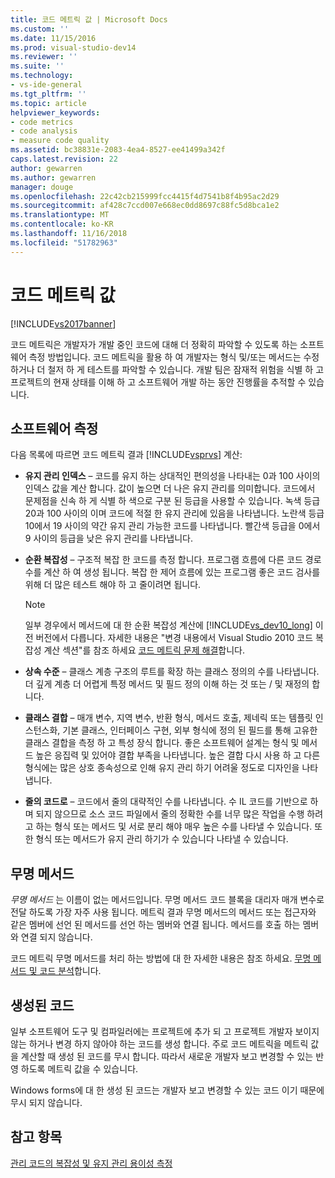 ```yaml
---
title: 코드 메트릭 값 | Microsoft Docs
ms.custom: ''
ms.date: 11/15/2016
ms.prod: visual-studio-dev14
ms.reviewer: ''
ms.suite: ''
ms.technology:
- vs-ide-general
ms.tgt_pltfrm: ''
ms.topic: article
helpviewer_keywords:
- code metrics
- code analysis
- measure code quality
ms.assetid: bc38831e-2083-4ea4-8527-ee41499a342f
caps.latest.revision: 22
author: gewarren
ms.author: gewarren
manager: douge
ms.openlocfilehash: 22c42cb215999fcc4415f4d7541b8f4b95ac2d29
ms.sourcegitcommit: af428c7ccd007e668ec0dd8697c88fc5d8bca1e2
ms.translationtype: MT
ms.contentlocale: ko-KR
ms.lasthandoff: 11/16/2018
ms.locfileid: "51782963"
---
```

# <a name="code-metrics-values"></a>코드 메트릭 값
[!INCLUDE[vs2017banner](../includes/vs2017banner.md)]

코드 메트릭은 개발자가 개발 중인 코드에 대해 더 정확히 파악할 수 있도록 하는 소프트웨어 측정 방법입니다. 코드 메트릭을 활용 하 여 개발자는 형식 및/또는 메서드는 수정 하거나 더 철저 하 게 테스트를 파악할 수 있습니다. 개발 팀은 잠재적 위험을 식별 하 고 프로젝트의 현재 상태를 이해 하 고 소프트웨어 개발 하는 동안 진행률을 추적할 수 있습니다.  
  
## <a name="software-measurements"></a>소프트웨어 측정  
 다음 목록에 따르면 코드 메트릭 결과 [!INCLUDE[vsprvs](../includes/vsprvs-md.md)] 계산:  
  
-   **유지 관리 인덱스** – 코드를 유지 하는 상대적인 편의성을 나타내는 0과 100 사이의 인덱스 값을 계산 합니다. 값이 높으면 더 나은 유지 관리를 의미합니다. 코드에서 문제점을 신속 하 게 식별 하 색으로 구분 된 등급을 사용할 수 있습니다. 녹색 등급 20과 100 사이의 이며 코드에 적절 한 유지 관리에 있음을 나타냅니다. 노란색 등급 10에서 19 사이의 약간 유지 관리 가능한 코드를 나타냅니다. 빨간색 등급을 0에서 9 사이의 등급을 낮은 유지 관리를 나타냅니다.  
  
-   **순환 복잡성** – 구조적 복잡 한 코드를 측정 합니다. 프로그램 흐름에 다른 코드 경로 수를 계산 하 여 생성 됩니다. 복잡 한 제어 흐름에 있는 프로그램 좋은 코드 검사를 위해 더 많은 테스트 해야 하 고 줄이려면 됩니다.  
  
    > [!NOTE]
    >  일부 경우에서 메서드에 대 한 순환 복잡성 계산에 [!INCLUDE[vs_dev10_long](../includes/vs-dev10-long-md.md)] 이전 버전에서 다릅니다. 자세한 내용은 "변경 내용에서 Visual Studio 2010 코드 복잡성 계산 섹션"를 참조 하세요 [코드 메트릭 문제 해결](../code-quality/troubleshooting-code-metrics-issues.md)합니다.  
  
-   **상속 수준** – 클래스 계층 구조의 루트를 확장 하는 클래스 정의의 수를 나타냅니다. 더 깊게 계층 더 어렵게 특정 메서드 및 필드 정의 이해 하는 것 또는 / 및 재정의 합니다.  
  
-   **클래스 결합** – 매개 변수, 지역 변수, 반환 형식, 메서드 호출, 제네릭 또는 템플릿 인스턴스화, 기본 클래스, 인터페이스 구현, 외부 형식에 정의 된 필드를 통해 고유한 클래스 결합을 측정 하 고 특성 장식 합니다. 좋은 소프트웨어 설계는 형식 및 메서드 높은 응집력 및 있어야 결합 부족을 나타냅니다. 높은 결합 다시 사용 하 고 다른 형식에는 많은 상호 종속성으로 인해 유지 관리 하기 어려울 정도로 디자인을 나타냅니다.  
  
-   **줄의 코드로** – 코드에서 줄의 대략적인 수를 나타냅니다. 수 IL 코드를 기반으로 하며 되지 않으므로 소스 코드 파일에서 줄의 정확한 수를 너무 많은 작업을 수행 하려고 하는 형식 또는 메서드 및 서로 분리 해야 매우 높은 수를 나타낼 수 있습니다. 또한 형식 또는 메서드가 유지 관리 하기가 수 있습니다 나타낼 수 있습니다.  
  
## <a name="anonymous-methods"></a>무명 메서드  
 *무명 메서드* 는 이름이 없는 메서드입니다. 무명 메서드 코드 블록을 대리자 매개 변수로 전달 하도록 가장 자주 사용 됩니다. 메트릭 결과 무명 메서드의 메서드 또는 접근자와 같은 멤버에 선언 된 메서드를 선언 하는 멤버와 연결 됩니다. 메서드를 호출 하는 멤버와 연결 되지 않습니다.  
  
 코드 메트릭 무명 메서드를 처리 하는 방법에 대 한 자세한 내용은 참조 하세요. [무명 메서드 및 코드 분석](../code-quality/anonymous-methods-and-code-analysis.md)합니다.  
  
## <a name="generated-code"></a>생성된 코드  
 일부 소프트웨어 도구 및 컴파일러에는 프로젝트에 추가 되 고 프로젝트 개발자 보이지 않는 하거나 변경 하지 않아야 하는 코드를 생성 합니다. 주로 코드 메트릭을 메트릭 값을 계산할 때 생성 된 코드를 무시 합니다. 따라서 새로운 개발자 보고 변경할 수 있는 반영 하도록 메트릭 값을 수 있습니다.  
  
 Windows forms에 대 한 생성 된 코드는 개발자 보고 변경할 수 있는 코드 이기 때문에 무시 되지 않습니다.  
  
## <a name="see-also"></a>참고 항목  
 [관리 코드의 복잡성 및 유지 관리 용이성 측정](../code-quality/measuring-complexity-and-maintainability-of-managed-code.md)



